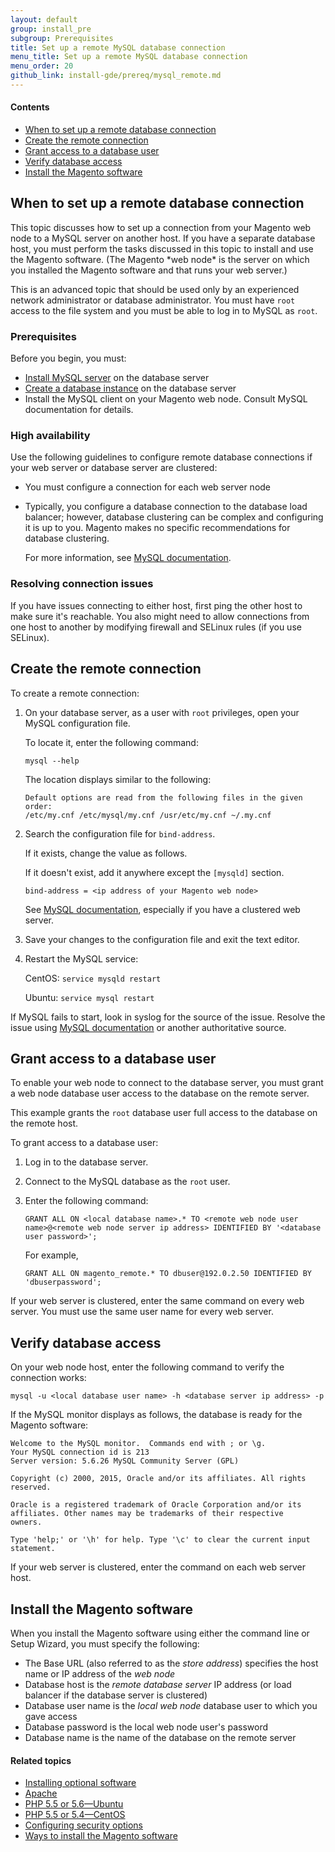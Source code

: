 ```yaml
---
layout: default
group: install_pre
subgroup: Prerequisites
title: Set up a remote MySQL database connection
menu_title: Set up a remote MySQL database connection
menu_order: 20
github_link: install-gde/prereq/mysql_remote.md
---
```


#### Contents

*	<a href="#instgde-prereq-mysql-remote-over">When to set up a remote database connection</a>
*	<a href="#instgde-prereq-mysql-remote-create">Create the remote connection</a>
*	<a href="#instgde-prereq-mysql-remote-access">Grant access to a database user</a>
*	<a href="#instgde-prereq-mysql-remote-verify">Verify database access</a>
*	<a href="#instgde-prereq-mysql-remote-install">Install the Magento software</a>

<h2 id="instgde-prereq-mysql-remote-over">When to set up a remote database connection</h2>
This topic discusses how to set up a connection from your Magento web node to a MySQL server on another host. If you have a separate database host, you must perform the tasks discussed in this topic to install and use the Magento software. (The Magento *web node* is the server on which you installed the Magento software and that runs your web server.)

<div class="bs-callout bs-callout-info" id="info">
  <p>This is an advanced topic that should be used only by an experienced network administrator or database administrator. You must have <code>root</code> access to the file system and you must be able to log in to MySQL as <code>root</code>.</p>
</div>

### Prerequisites
Before you begin, you must:

*	<a href="{{ site.gdeurl }}install-gde/prereq/mysql.html">Install MySQL server</a> on the database server 
*	<a href="{{ site.gdeurl }}install-gde/prereq/mysql.html#instgde-prereq-mysql-config">Create a database instance</a> on the database server
*	Install the MySQL client on your Magento web node. Consult MySQL documentation for details.

### High availability
Use the following guidelines to configure remote database connections if your web server or database server are clustered:

*	You must configure a connection for each web server node
*	Typically, you configure a database connection to the database load balancer; however, database clustering can be complex and configuring it is up to you. Magento makes no specific recommendations for database clustering.

	For more information, see <a href="https://dev.mysql.com/doc/refman/5.6/en/mysql-cluster.html" target="_blank">MySQL documentation</a>.

### Resolving connection issues
If you have issues connecting to either host, first ping the other host to make sure it's reachable. You also might need to allow connections from one host to another by modifying firewall and SELinux rules (if you use SELinux).

<h2 id="instgde-prereq-mysql-remote-create">Create the remote connection</h2>
To create a remote connection:

1.	On your database server, as a user with `root` privileges, open your MySQL configuration file.

	To locate it, enter the following command:

		mysql --help

	The location displays similar to the following:

		Default options are read from the following files in the given order:
		/etc/my.cnf /etc/mysql/my.cnf /usr/etc/my.cnf ~/.my.cnf

3.	Search the configuration file for `bind-address`.

	If it exists, change the value as follows. 

	If it doesn't exist, add it anywhere except the `[mysqld]` section.

		bind-address = <ip address of your Magento web node>

	See <a href="https://dev.mysql.com/doc/refman/5.6/en/server-options.html" target="_blank">MySQL documentation</a>, especially if you have a clustered web server.

3.	Save your changes to the configuration file and exit the text editor.
4.	Restart the MySQL service:

	CentOS: `service mysqld restart`

	Ubuntu: `service mysql restart`

<div class="bs-callout bs-callout-info" id="info">
  	<p>If MySQL fails to start, look in syslog for the source of the issue. Resolve the issue using <a href="https://dev.mysql.com/doc/refman/5.6/en/server-options.html#option_mysqld_bind-address" target="_blank">MySQL documentation</a> or another authoritative source.</p>
</div>

<h2 id="instgde-prereq-mysql-remote-access">Grant access to a database user</h2>
To enable your web node to connect to the database server, you must grant a web node database user access to the database on the remote server.

This example grants the `root` database user full access to the database on the remote host.

To grant access to a database user:

1.	Log in to the database server.
2.	Connect to the MySQL database as the `root` user.
3.	Enter the following command:

		GRANT ALL ON <local database name>.* TO <remote web node user name>@<remote web node server ip address> IDENTIFIED BY '<database user password>';

	For example,

		GRANT ALL ON magento_remote.* TO dbuser@192.0.2.50 IDENTIFIED BY 'dbuserpassword';

<div class="bs-callout bs-callout-info" id="info">
  <p>If your web server is clustered, enter the same command on every web server. You must use the same user name for every web server.</p>
</div>

<h2 id="instgde-prereq-mysql-remote-verify">Verify database access</h2>
On your web node host, enter the following command to verify the connection works:

	mysql -u <local database user name> -h <database server ip address> -p

If the MySQL monitor displays as follows, the database is ready for the Magento software:

	Welcome to the MySQL monitor.  Commands end with ; or \g.
	Your MySQL connection id is 213
	Server version: 5.6.26 MySQL Community Server (GPL)

	Copyright (c) 2000, 2015, Oracle and/or its affiliates. All rights reserved.

	Oracle is a registered trademark of Oracle Corporation and/or its
	affiliates. Other names may be trademarks of their respective
	owners.

	Type 'help;' or '\h' for help. Type '\c' to clear the current input statement.

If your web server is clustered, enter the command on each web server host.


<h2 id="instgde-prereq-mysql-remote-install">Install the Magento software</h2>
When you install the Magento software using either the command line or Setup Wizard, you must specify the following:

*	The Base URL (also referred to as the *store address*) specifies the host name or IP address of the *web node*
*	Database host is the *remote database server* IP address (or load balancer if the database server is clustered)
*	Database user name is the *local web node* database user to which you gave access
*	Database password is the local web node user's password
*	Database name is the name of the database on the remote server


#### Related topics

*	<a href="{{ site.gdeurl }}install-gde/prereq/optional.html">Installing optional software</a>
*	<a href="{{ site.gdeurl }}install-gde/prereq/apache.html">Apache</a>
*	<a href="{{ site.gdeurl }}install-gde/prereq/php-ubuntu.html">PHP 5.5 or 5.6&mdash;Ubuntu</a>
*	<a href="{{ site.gdeurl }}install-gde/prereq/php-centos.html">PHP 5.5 or 5.4&mdash;CentOS</a>
*	<a href="{{ site.gdeurl }}install-gde/prereq/security.html">Configuring security options</a>
*	<a href="{{ site.gdeurl }}install-gde/install/pre-install.html">Ways to install the Magento software</a>
